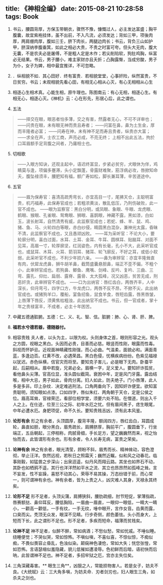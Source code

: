 title: 《神相全编》
date: 2015-08-21 10:28:58
tags: Book
---

1. 书云，腰圆背厚，方保玉带朝衣，骤然不豫，慷慨过人，必主发达富盛；胸平腹囊，故宜紫袍挂体，虽不出前，不入凡流，必须发达；背如三甲，项後肉厚，两肩绷肉厚，腹如三壬，脐下肉长，两腿边肉长；书云，背负三山如护甲，脐深纳李腹垂箕，如此之相必大贵，不贵之时富可夸。但头大无肉，腹大无囊，不是农夫必是屠傅，不是粗人定是木作；若尖削陷软，狗肚鸡胸，纵富必无结果。书云，男子腰小，难主家财亦且夭折；凸胸露臀，当成穷酸，男子为仆，女子为婢，相中最宜推详，不可忽略。

2. ．纵相貌不如．其心田好．终有富贵．若相貌堂堂，心事奸险，纵然富贵，不日贫穷。书云；未观相貌先看心田，有相无心相从心灭，有心无相相从心生

3. 相逐心生相术真。心能生相，原牛理也。陈图南云：有心无相，相逐心生。有相无心，相逐心灭。《神机》云：心在形先，形居心后，此之谓也。

4. 五法 
>——择交在眼，眼恶者怕多薄，交之有害，然露者无心，不可不详审也；
>——问贵在眼，未有眼无神而贵且寿者；
>——问富在鼻，鼻为土生金，厚而丰隆者必富；
>——问寿在神，未有神不足而寿且贵者，纵贵亦大富；
>——求全在声，士农工商，声亮必成，不亮无终；
>上相不出此五法，拘於口耳眉额手足背腹之间者，乃庸相士也。

5. 切相歌 
>——入眼方知诀，还观主起中，语迟终富显，步紧必贫穷，犬眼休为伴，鸡睛莫与逢，项偏多蹇滞，头小定飘蓬，骨露财难聚，筋浮病必攻，唇掀知命夭，腹坠禄须丰，腰肥知有福，额广寿如松，脚长兼耳薄，辛苦道途中。

6. 五官 
>——眉为保寿官：喜清高疏秀弯长，亦宜高目一寸，尾拂天仓，主聪明富贵，机巧福寿，此保寿官成也；若粗浓黄淡，散乱低压，乃刑伤破败，此一官不成也。 
>——眼为监察官：黑白分明，或凤眼、象眼、牛眼、龙虎眼、鹤眼、猴眼、孔雀眼、鸳鸯眼、狮眼、喜鹊眼，神藏不露，黑如漆，白如玉，波长射耳，自然清秀有威，此监察官成也；若蛇、蜂、羊、鼠、鸡、猪、鱼、马、火轮四白等眼，赤白纱侵，睛圆黑白混杂，兼神光太露，昏昧不清，此监察官不成也，又且愚顽凶败。 
>——耳为采听官：不论大小，要轮廓分明，喜白过面，水耳、土耳、金耳、牛耳、圆棋耳、贴脑耳、对面不见耳，高眉一寸，轮厚廓坚，红润姿色，内有长毫，孔小不大，此采听官成也，或鼠耳、木耳、火耳、箭羽耳、猪耳、轮飞廓反，不好之耳，或低小软弱，此采听官不成也，不利少年损六亲。 
>——鼻为审辨官：亦宜丰隆耸直有肉，伏犀龙虎鼻，狮牛胡羊鼻，截筒盛囊悬胆鼻，端正不歪不偏，不粗个小，此审辨官成也。若狗鼻、鲫鱼、鹰嘴、剑峰、反吟、复吟、三曲、三弯、露孔、仰灶、扁弱、露脊、露骨、太大孤峰，况又凶恶，贫苦无成，刑恶奸贪，此审辨官不成也。 
>——口为出纳官：唇红齿白，两唇齐丰，人中深长，仰月弯弓，四字口方，牛龙虎口，两唇不反不昂，不掀不尖，此出纳官成也。或猪狗羊口，覆船，宴鱼纫鱼，鼠食羊食，唇短齿露，唇黑唇皱，上唇薄下唇反，须黄焦枯粗浊，此出纳官不成也。书云，但一官成者，掌十年之贵禄富丰，不成者，必主十年困苦。

7. 中藏五德通脏腑。五德：仁、义、礼、智、信。脏腑：肺、心、肾、肝、脾。

8. **福若水兮德若器，德随器付。**

9. 相容贵贱 夫人者，以头为主，以限为权。头则身体之首，眼则形容之光。观头之方圆，视眼之黑白。头因而必贵，目善而必慈。眼竖而性刚，眼露而性毒。斜视而怀妒忌。近视面神睛藏性刚强，而心必曲。气温柔，面貌必和。满面青蓝，多逢边否。红黄不改，必遇荣昌。黑白色侵，忧横疾病纷纷。色紫见福禄以犹迟。赤色纵横，信官灾而将至。要知克子害儿，必是眼下无肉。卧蚕平起，后嗣相从。眉中若旋，兄弟必全。眉横一字，足义爱人。要知奸诈孤贫，看他鼻头尖薄。官高位显，准头圆似截简。衰困中年，定是风门牙露。露齿结喉，相中大忌，男子如此，骨肉分离。妇人如此，防夫绝子。门小唇薄，此人多是多非。印上杂纹．决定难逃刑法。口角两垂向下，因知奸诈便宜。欲知富贵聪明，须知眼如点漆。口如四字，唇似朱红、两角朝于天仓，定是公侯之位。眉高耳耸，官禄荣迁。看部位相学堂，须要六处不陷。在僧道，则出入千人之上。在仕途，位至三公之际、初年水厄之忧。但有眉间黑子，痣生眼尾，中年必遭水厄。身肥项促，命不久长。要知贵贱吉凶，须有此本风鉴。

10. **论形有余** 形之有余者，头顶圆厚，腹背丰隆，额阔四方，唇红齿白，耳圆成轮，鼻直如胆，眼分黑白，眉秀疏长，肩膊脐厚，胸前平广，腹圆垂下，行坐端正，五岳朝起，三停相称，肉腻骨细，手长足方，望之巍巍然而来，视之怡怡而去，此皆谓形有余也。形有余者，令人长寿无病，富贵之荣矣。

11. **论神有余** 神之有余者，眼光清莹，顾盼不斜，眉秀而长、精神耸动，容色澄彻，举止汪洋。恢然远视，若秋日之照霜天；巍然近瞩，似和风之动春花。临事刚毅，如猛兽之步深山；出泉迢遥，似丹风而翔云路。其坐也如界石不动，其卧也如栖鸦不遥，其行也洋洋然如平水之流、其立也昂昂然如孤峰之耸。言不妄发，性不妄躁，喜怒不动其心，荣辱不易其操，万态纷错于前，而心常一，则可谓神有余也。神有余者，皆为上贵之人，凶灾难人其身，天禄永其终矣。

12. **论形不足** 形不足者，头顶尖蒲，肩膊狭斜，腰肋疏细，肘节短促，掌薄指疏，唇赛额挞、鼻仰耳反，腰低胸陷，一眉曲一眉直，一眼仰一眼低，一睛大一睛小，一颧高一颧低，一手有纹，一手无纹，唾中眼开，言作女音。齿黄而露，口臭而尖。秃顶无众发，眼深不见睛。行步奇侧，颜色萎怯。头小而身大，上短而下长，此之谓形不足也。形不足者，多疾而短命，福薄而贫贱矣。

13. **论神不足** 神不足者，似醉不醉，常如病酒；不愁似愁，常如忧戚。不唾似睡。绕睡便觉；不哭似哭，常如惊怖。不嗔似嗔，不喜似喜，不惊似惊，不痴似痴，不畏似畏容止昏乱，色浊似染。颠痫神色凄伧，常如大失；恍您张惶，常如恐怖。言语瑟缩似羞隐藏，貌儿低摧如遭凌辱。色初鲜而后暗，语初快而后呐，此皆谓神不足也。神不足者，多招牢狱之厄，宫亦主失位矣。

14. 三角深藏毒害。** 眼生三角**，凶狠之人，常能损物害人。若是女子，妨夫不良。《大统赋》云：三大角多嗔，为妨夫命．刃者剑刃也，妇人眼生三角，如杀夫之剑也。